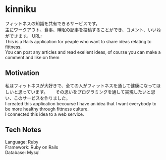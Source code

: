 kinniku
====
フィットネスの知識を共有できるサービスです。  
主にワークアウト、食事、睡眠の記事を投稿することができ、コメント、いいねができます。 
URL:  
This is a Rails application for peaple who want to share ideas relating to fittness.  
You can post any articles and read exellent ideas, of course you can make a comment and like on them

## Motivation
私はフィットネスが大好きで、全ての人がフィットネスを通して健康になってほしいと思っています。　　
その思いをプログラミングを通して実現したいと思い、このサービスを作りました。  
I created this application becourse I have an idea that I want everybody to be more healthy through fittness culture.  
I connected this idea to a web service.

## Tech Notes
Language: Ruby  
Framework: Ruby on Rails  
Database: Mysql  